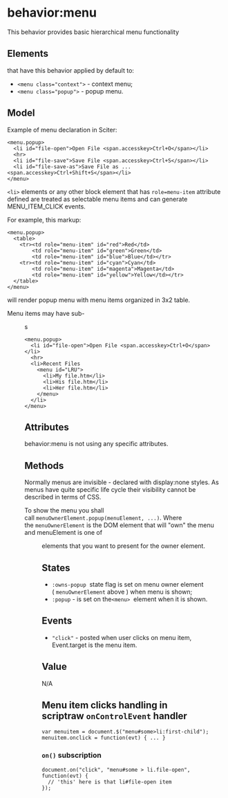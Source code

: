 # behavior:menu

This behavior provides basic hierarchical menu functionality

## Elements

that have this behavior applied by default to:

* `<menu class="context">` - context menu;
* `<menu class="popup">` - popup menu.

## Model

Example of menu declaration in Sciter:

```
<menu.popup>
  <li id="file-open">Open File <span.accesskey>Ctrl+O</span></li>
  <hr>
  <li id="file-save">Save File <span.accesskey>Ctrl+S</span></li>
  <li id="file-save-as">Save File as ...<span.accesskey>Ctrl+Shift+S</span></li>
</menu>

```

`<li>` elements or any other block element that has `role=menu-item` attribute defined are treated as selectable menu items and can generate MENU\_ITEM\_CLICK events.

For example, this markup:

```
<menu.popup>
  <table>
    <tr><td role="menu-item" id="red">Red</td>
        <td role="menu-item" id="green">Green</td>
        <td role="menu-item" id="blue">Blue</td></tr>
    <tr><td role="menu-item" id="cyan">Cyan</td>
        <td role="menu-item" id="magenta">Magenta</td>
        <td role="menu-item" id="yellow">Yellow</td></tr>
  </table>
</menu>

```

will render popup menu with menu items organized in 3x2 table.

Menu items may have sub-<menu>s

```
<menu.popup>
  <li id="file-open">Open File <span.accesskey>Ctrl+O</span></li>
  <hr>
  <li>Recent Files
    <menu id="LRU">
      <li>My file.htm</li>
      <li>His file.htm</li>
      <li>Her file.htm</li>
    </menu>
  </li>
</menu>

```

## Attributes

behavior:menu is not using any specific attributes.

## Methods

Normally menus are invisible - declared with display:none styles. As menus have quite specific life cycle their visibility cannot be described in terms of CSS.

To show the menu you shall call `menuOwnerElement.popup(menuElement, ...)`. Where the `menuOwnerElement` is the DOM element that will "own" the menu and menuElement is one of <menu> elements that you want to present for the owner element.

## States

* `:owns-popup`  state flag is set on menu owner element ( `menuOwnerElement` above ) when menu is shown;
* `:popup` \- is set on the`<menu>`  element when it is shown.

## Events

* `"click"` - posted when user clicks on menu item, Event.target is the menu item.

## Value

N/A

## Menu item clicks handling in scriptraw `onControlEvent` handler
```
var menuitem = document.$("menu#some>li:first-child");
menuitem.onclick = function(evt) { ... }

```

### `on()` subscription

```
document.on("click", "menu#some > li.file-open", function(evt) { 
  // 'this' here is that li#file-open item  
});

```
